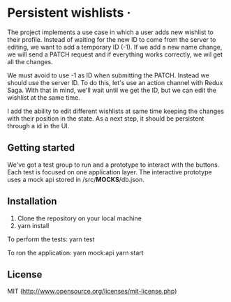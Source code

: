 # Persistent wishlists &middot;

The project implements a use case in which a user adds new wishlist to their profile. Instead of waiting for the new ID to come from the server to editing, we want to add a temporary ID (-1). If we add a new name change, we will send a PATCH request and if everything works correctly, we wil get all the changes.

We must avoid to use -1 as ID when submitting the PATCH. Instead we should use the server ID. To do this, let's use an action channel with Redux Saga. With that in mind, we'll wait until we get the ID, but we can edit the wishlist at the same time.

I add the ability to edit different wishlists at same time keeping the changes with their position in the state. As a next step, it should be persistent through a id in the UI.

## Getting started

We've got a test group to run and a prototype to interact with the buttons. Each test is focused on one application layer. The interactive prototype uses a mock api stored in /src/**MOCKS**/db.json.

## Installation

1. Clone the repository on your local machine
2. yarn install

To perform the tests:
yarn test

To ron the application:
yarn mock:api
yarn start

## License

MIT (http://www.opensource.org/licenses/mit-license.php)
